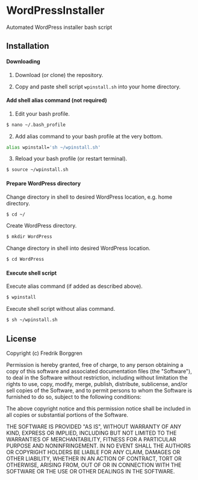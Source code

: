 # WordPressInstaller
Automated WordPress installer bash script

## Installation

#### Downloading

1. Download (or clone) the repository.

2. Copy and paste shell script `wpinstall.sh` into your home directory.


#### Add shell alias command (not required)

1. Edit your bash profile.

```bash
$ nano ~/.bash_profile
```

2. Add alias command to your bash profile at the very bottom.

```bash
alias wpinstall='sh ~/wpinstall.sh'
```

3. Reload your bash profile (or restart terminal).

```bash
$ source ~/wpinstall.sh
```

#### Prepare WordPress directory

Change directory in shell to desired WordPress location, e.g. home directory.

```bash
$ cd ~/
```

Create WordPress directory.

```bash
$ mkdir WordPress
```

Change directory in shell into desired WordPress location.

```bash
$ cd WordPress
```

#### Execute shell script

Execute alias command (if added as described above).

```bash
$ wpinstall
```

Execute shell script without alias command.

```bash
$ sh ~/wpinstall.sh
```

## License

Copyright (c) Fredrik Borggren

Permission is hereby granted, free of charge, to any person obtaining a copy of this software and associated documentation files (the "Software"), to deal in the Software without restriction, including without limitation the rights to use, copy, modify, merge, publish, distribute, sublicense, and/or sell copies of the Software, and to permit persons to whom the Software is furnished to do so, subject to the following conditions:

The above copyright notice and this permission notice shall be included in all copies or substantial portions of the Software.

THE SOFTWARE IS PROVIDED "AS IS", WITHOUT WARRANTY OF ANY KIND, EXPRESS OR IMPLIED, INCLUDING BUT NOT LIMITED TO THE WARRANTIES OF MERCHANTABILITY, FITNESS FOR A PARTICULAR PURPOSE AND NONINFRINGEMENT. IN NO EVENT SHALL THE AUTHORS OR COPYRIGHT HOLDERS BE LIABLE FOR ANY CLAIM, DAMAGES OR OTHER LIABILITY, WHETHER IN AN ACTION OF CONTRACT, TORT OR OTHERWISE, ARISING FROM, OUT OF OR IN CONNECTION WITH THE SOFTWARE OR THE USE OR OTHER DEALINGS IN THE SOFTWARE.
